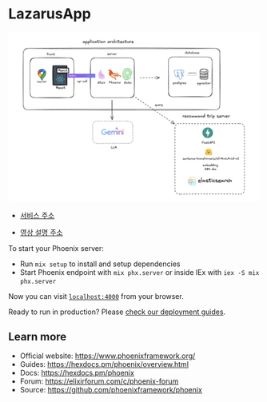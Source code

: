 # LazarusApp

![](docs/image.png)

- [서비스 주소 ](https://2669-222-103-99-235.ngrok-free.app/)

- [영상 설명 주소](https://drive.google.com/file/d/1WZbFQKFg_6pzsGqw71y3uyhS8I0rKUdH/view?usp=sharing)

To start your Phoenix server:

  * Run `mix setup` to install and setup dependencies
  * Start Phoenix endpoint with `mix phx.server` or inside IEx with `iex -S mix phx.server`

Now you can visit [`localhost:4000`](http://localhost:4000) from your browser.

Ready to run in production? Please [check our deployment guides](https://hexdocs.pm/phoenix/deployment.html).

## Learn more

  * Official website: https://www.phoenixframework.org/
  * Guides: https://hexdocs.pm/phoenix/overview.html
  * Docs: https://hexdocs.pm/phoenix
  * Forum: https://elixirforum.com/c/phoenix-forum
  * Source: https://github.com/phoenixframework/phoenix
